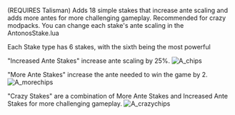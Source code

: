 (REQUIRES Talisman) Adds 18 simple stakes that increase ante scaling and adds more antes for more challenging gameplay. Recommended for crazy modpacks. You can change each stake's ante scaling in the AntonosStake.lua

Each Stake type has 6 stakes, with the sixth being the most powerful

"Increased Ante Stakes" increase ante scaling by 25%.
![A_chips](https://github.com/user-attachments/assets/bcd9f92b-709b-4ef6-9c25-21f8ae3886c9)

"More Ante Stakes" increase the ante needed to win the game by 2.
![A_morechips](https://github.com/user-attachments/assets/24d5c9c8-a43a-439f-8241-3553ee72cafd)

"Crazy Stakes" are a combination of More Ante Stakes and Increased Ante Stakes for more challenging gameplay.
![A_crazychips](https://github.com/user-attachments/assets/4eea8f2e-ca44-488a-8f71-f215f53d82b4)

